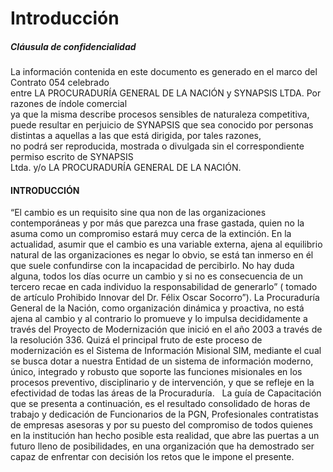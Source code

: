 # Introducción

##### Cláusula de confidencialidad

La información contenida en este documento es generado en el marco del Contrato 054 celebrado  
 entre LA PROCURADURÍA GENERAL DE LA NACIÓN y SYNAPSIS LTDA. Por razones de índole comercial  
 ya que la misma describe procesos sensibles de naturaleza competitiva, puede resultar en perjuicio de SYNAPSIS que sea conocido por personas distintas a aquellas a las que está dirigida, por tales razones,  
 no podrá ser reproducida, mostrada o divulgada sin el correspondiente permiso escrito de SYNAPSIS  
 Ltda. y/o LA PROCURADURÍA GENERAL DE LA NACIÓN.



#### INTRODUCCIÓN 

 “El cambio es un requisito sine qua non de las organizaciones contemporáneas y por más que parezca una frase gastada, quien no la asuma como un compromiso estará muy cerca de la extinción. En la actualidad, asumir que el cambio es una variable externa, ajena al equilibrio natural de las organizaciones es negar lo obvio, se está tan inmerso en él que suele confundirse con la incapacidad de percibirlo. No hay duda alguna, todos los días ocurre un cambio y si no es consecuencia de un tercero recae en cada individuo la responsabilidad de generarlo” \( tomado de artículo Prohibido Innovar del Dr. Félix Oscar Socorro”\). La Procuraduría General de la Nación, como organización dinámica y proactiva, no está ajena al cambio y al contrario lo promueve y lo impulsa decididamente a través del Proyecto de Modernización que inició en el año 2003 a través de la resolución 336. Quizá el principal fruto de este proceso de modernización es el Sistema de Información Misional SIM, mediante el cual se busca dotar a nuestra Entidad de un sistema de información moderno, único, integrado y robusto que soporte las funciones misionales en los procesos preventivo, disciplinario y de intervención, y que se refleje en la efectividad de todas las áreas de la Procuraduría.   La guía de Capacitación que se presenta a continuación, es el resultado consolidado de horas de trabajo y dedicación de Funcionarios de la PGN, Profesionales contratistas de empresas asesoras y por su puesto del compromiso de todos quienes en la institución han hecho posible esta realidad, que abre las puertas a un futuro lleno de posibilidades, en una organización que ha demostrado ser capaz de enfrentar con decisión los retos que le impone el presente.

